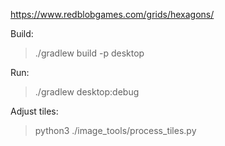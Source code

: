 
https://www.redblobgames.com/grids/hexagons/

Build:
> ./gradlew build -p desktop

Run:
> ./gradlew desktop:debug

Adjust tiles:
> python3 ./image_tools/process_tiles.py
